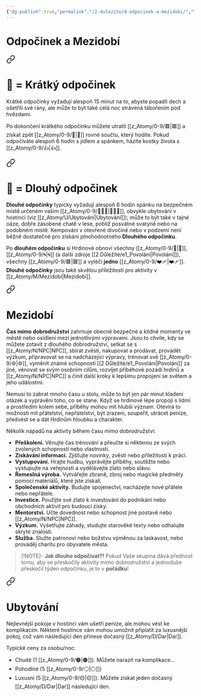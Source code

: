 ```yaml
---
{"dg-publish":true,"permalink":"/2-dulezite/d-odpocinek-a-mezidobi/","title":"Odpočinek a Mezidobí"}
---
```


# Odpočinek a Mezidobí

<div class="transclusion internal-embed is-loaded"><a class="markdown-embed-link" href="/KO/" aria-label="Open link"><svg xmlns="http://www.w3.org/2000/svg" width="24" height="24" viewBox="0 0 24 24" fill="none" stroke="currentColor" stroke-width="2" stroke-linecap="round" stroke-linejoin="round" class="svg-icon lucide-link"><path d="M10 13a5 5 0 0 0 7.54.54l3-3a5 5 0 0 0-7.07-7.07l-1.72 1.71"></path><path d="M14 11a5 5 0 0 0-7.54-.54l-3 3a5 5 0 0 0 7.07 7.07l1.71-1.71"></path></svg></a><div class="markdown-embed">




# 🪫 = Krátký odpočinek  
Krátké odpočinky vyžadují alespoň 15 minut na to, abyste popadli dech a ošetřili své rány, ale může to být také celá noc strávená tábořením pod hvězdami. 

Po dokončení krátkého odpočinku můžete utratit [[z_Atomy/0-9/🟥\|🟥]] a získat zpět [[z_Atomy/0-9/💖\|💖]] rovné součtu, který hodíte. Pokud odpočíváte alespoň 6 hodin s jídlem a spánkem, házíte kostky života s [[z_Atomy/0-9/👍\|👍]].

</div></div>


<div class="transclusion internal-embed is-loaded"><a class="markdown-embed-link" href="/DO/" aria-label="Open link"><svg xmlns="http://www.w3.org/2000/svg" width="24" height="24" viewBox="0 0 24 24" fill="none" stroke="currentColor" stroke-width="2" stroke-linecap="round" stroke-linejoin="round" class="svg-icon lucide-link"><path d="M10 13a5 5 0 0 0 7.54.54l3-3a5 5 0 0 0-7.07-7.07l-1.72 1.71"></path><path d="M14 11a5 5 0 0 0-7.54-.54l-3 3a5 5 0 0 0 7.07 7.07l1.71-1.71"></path></svg></a><div class="markdown-embed">




# 🔋 = Dlouhý odpočinek
**Dlouhé odpočinky** typicky vyžadují alespoň 6 hodin spánku na bezpečném místě určeném vaším [[z_Atomy/0-9/🧙🏼‍♂️\|🧙🏼‍♂️]], obvykle ubytování v hostinci (viz [[z_Atomy/U/Ubytování\|Ubytování]]); může to být také v tajné oáze, dobře zásobené chatě v lese, poblíž posvátné svatyně nebo na podobném místě. Kempování v otevřené divočině nebo v podzemí není běžně dostatečné pro získání plnohodnotného **Dlouhého odpočinku**.

Po **dlouhém odpočinku** si Hrdinové obnoví všechny [[z_Atomy/0-9/💖\|💖]], [[z_Atomy/0-9/🌀\|🌀]] (a další zdroje [[2 Důležité/e1_Povolání\|Povolání]]), všechny [[z_Atomy/0-9/🟥\|🟥]] a vyléčí **jedno** [[z_Atomy/0-9/❤️‍🩹\|❤️‍🩹]]. **Dlouhé odpočinky** jsou také skvělou příležitostí pro aktivity v [[z_Atomy/M/Mezidobí\|Mezidobí]].

</div></div>


<div class="transclusion internal-embed is-loaded"><a class="markdown-embed-link" href="/z-atomy/m/mezidobi/" aria-label="Open link"><svg xmlns="http://www.w3.org/2000/svg" width="24" height="24" viewBox="0 0 24 24" fill="none" stroke="currentColor" stroke-width="2" stroke-linecap="round" stroke-linejoin="round" class="svg-icon lucide-link"><path d="M10 13a5 5 0 0 0 7.54.54l3-3a5 5 0 0 0-7.07-7.07l-1.72 1.71"></path><path d="M14 11a5 5 0 0 0-7.54-.54l-3 3a5 5 0 0 0 7.07 7.07l1.71-1.71"></path></svg></a><div class="markdown-embed">




# Mezidobí
**Čas mimo dobrodružství** zahrnuje obecně bezpečné a klidné momenty ve městě nebo osídlení mezi jednotlivými výpravami. Jsou to chvíle, kdy se můžete zotavit z dlouhého dobrodružství, setkat se s [[z_Atomy/N/NPC\|NPC]], sbírat zvěsti, nakupovat a prodávat, provádět výzkum, připravovat se na nadcházející výpravy, trénovat své [[z_Atomy/0-9/⚙️\|⚙️]], vyměnit známé schopnosti [[2 Důležité/e1_Povolání\|Povolání]] za jiné, věnovat se svým osobním cílům, rozvíjet příběhové pozadí hrdinů a [[z_Atomy/N/NPC\|NPC]] a činit další kroky k lepšímu propojení se světem a jeho událostmi.

Nemusí to zabrat mnoho času u stolu, může to být jen pár minut kladení otázek a vyprávění toho, co se stane. Když se hrdinové lépe propojí s lidmi a prostředím kolem sebe, příběhy mohou mít hlubší význam. Otevírá to možnosti mít přátelství, nepřátelství, být zrazeni, soupeřit, utrácet peníze, předvést se a dát Hrdinům hloubku a charakter.

Několik nápadů na aktivity během času mimo dobrodružství:
- **Přeškolení.** Věnujte čas trénování a přeučte si některou ze svých zvolených schopností nebo vlastností.
- **Získávání informací.** Zjišťujte novinky, zvěsti nebo příležitosti k práci.
- **Vystupování.** Hrajte hudbu, vyprávějte příběhy, soutěžte nebo vystupujte na veřejnosti a vydělávejte zlato nebo slávu.
- **Řemeslná výroba.** Vytvářejte zbraně, zbroj nebo magické předměty pomocí materiálů, které jste získali.
- **Společenské aktivity.** Budujte spojenectví, nacházejte nové přátele nebo nepřátele.
- **Investice.** Použijte své zlato k investování do podnikání nebo obchodních aktivit pro budoucí zisky.
- **Mentorství.** Učte dovednost nebo schopnost jiné postavě nebo [[z_Atomy/N/NPC\|NPC]].
- **Výzkum.** Vyšetřujte záhady, studujte starověké texty nebo odhalujte skryté znalosti.
- **Služba.** Služte patronovi nebo božstvu výměnou za laskavost, nebo prováděj charitu pro obyvatele města.

> [!NOTE]- **Jak dlouho odpočívat?!** 
> Pokud Vaše skupina dává přednost tomu, aby se přeskočily aktivity mimo dobrodružství a jednoduše přeskočil týden odpočinku, je to v **pořádku**!

</div></div>


<div class="transclusion internal-embed is-loaded"><a class="markdown-embed-link" href="/z-atomy/u/ubytovani/" aria-label="Open link"><svg xmlns="http://www.w3.org/2000/svg" width="24" height="24" viewBox="0 0 24 24" fill="none" stroke="currentColor" stroke-width="2" stroke-linecap="round" stroke-linejoin="round" class="svg-icon lucide-link"><path d="M10 13a5 5 0 0 0 7.54.54l3-3a5 5 0 0 0-7.07-7.07l-1.72 1.71"></path><path d="M14 11a5 5 0 0 0-7.54-.54l-3 3a5 5 0 0 0 7.07 7.07l1.71-1.71"></path></svg></a><div class="markdown-embed">




# Ubytování
Nejlevnější pokoje v hostinci vám ušetří peníze, ale mohou vést ke komplikacím. Některé hostince vám mohou umožnit připlatit za luxusnější pokoj, což vám následující den přinese dočasný [[z_Atomy/D/Dar\|Dar]]. 

Typické ceny za osobu/noc:
- Chudé (1 [[z_Atomy/0-9/🟠\|🟠]]). Můžete narazit na komplikace...
- Pohodlné (5 [[z_Atomy/0-9/⚪\|⚪]])
- Luxusní (5 [[z_Atomy/0-9/🟡\|🟡]]). Můžete získat jeden dočasný [[z_Atomy/D/Dar\|Dar]] následující den.

</div></div>

